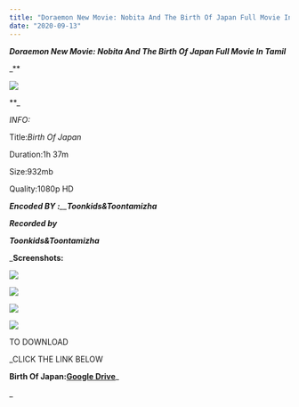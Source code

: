 ```yaml
---
title: "Doraemon New Movie: Nobita And The Birth Of Japan Full Movie In Tamil[1080p HD]"
date: "2020-09-13"
---
```


 _**Doraemon New Movie: Nobita And The Birth Of Japan Full Movie In Tamil**_

_**

![](https://1.bp.blogspot.com/-Q9SMdy6f52w/X14GJ3nv5VI/AAAAAAAAAlY/AfEhNyR5i7QkzExwfqQiBq7MMpcpZ_QbwCLcBGAsYHQ/w500-h625/doraemon{3709656250793cd400a6593a41dd10739331bc1c6bd1e72ee3213c63c5169735}2Bbirth{3709656250793cd400a6593a41dd10739331bc1c6bd1e72ee3213c63c5169735}2Bof{3709656250793cd400a6593a41dd10739331bc1c6bd1e72ee3213c63c5169735}2Bjapan.jpg)

**_

 _INFO:_

 Title:_Birth Of Japan_

Duration:1h 37m

Size:932mb

Quality:1080p HD

_**Encoded BY :**__**Toonkids&Toontamizha**_

  

_**Recorded by**_

_**Toonkids&Toontamizha**_

_**Screenshots:**

![](https://1.bp.blogspot.com/-bb45oK_dcnE/X1zQlVunRFI/AAAAAAAAAjw/QBEzPqJ4bik5JS3S3N1K8_Qzju7ysisoQCLcBGAsYHQ/s320/vlcsnap-2020-09-12-18h55m58s287.png)

![](https://1.bp.blogspot.com/-yFXKdR1or4w/X1zQlUDuSwI/AAAAAAAAAj0/yYJoTXR5ifEtF02Ok7kLDg_L6_xYg-p0gCLcBGAsYHQ/s320/vlcsnap-2020-09-12-18h56m27s680.png)

![](https://1.bp.blogspot.com/-aNddfMZC2VQ/X1zQlQ_Jr_I/AAAAAAAAAjs/_euyUQPyLrcbF9kSW9Cg6Mc0xQWHfBp4gCLcBGAsYHQ/s320/vlcsnap-2020-09-12-18h52m19s125.png)

_**![](https://1.bp.blogspot.com/-5DVUnn9Df3k/X1zP9IY4ohI/AAAAAAAAAjk/Ts4v5j50YKQVGTlKi3Y4crNTAKKdEPEHQCLcBGAsYHQ/w625-h351/vlcsnap-2020-09-12-18h51m18s796.png)**_

 TO DOWNLOAD

  

 _CLICK THE LINK BELOW

  

  

**Birth Of Japan:[Google Drive](https://drive.google.com/file/d/1LvsW8N72N_IWEOP63IUZU8wasxmgJ4O5/view?usp=sharing)**_

_
